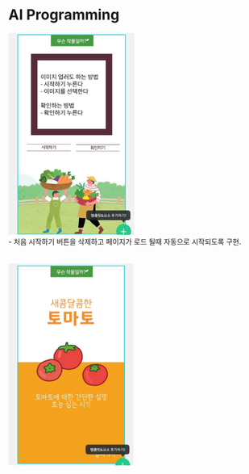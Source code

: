 # AI Programming

<img src="./readme_blobs/home_plan.jpeg" height="400px">  
<br>
- 처음 시작하기 버튼을 삭제하고 페이지가 로드 될때 자동으로 시작되도록 구현.
<br><br><br>
<img src="./readme_blobs/result_plan.jpeg" height="400px">
<br>

